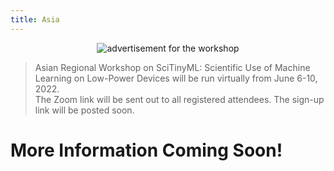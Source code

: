 ```yaml
---
title: Asia
---
```


<figure class="figure">
  <center>
  <img src="{{ site.baseurl }}/assets/coverAsia.png" alt="advertisement for the workshop" class="vid-fluid rounded center">
  </center>
</figure>

>Asian Regional Workshop on SciTinyML: Scientific Use of Machine Learning on Low-Power Devices will be run virtually from June 6-10, 2022. <br> The Zoom link will be sent out to all registered attendees. The sign-up link will be posted soon.

# More Information Coming Soon!

<!-- <div id = "LOCAL_TIME"></div> -->

<!-- {% include schedule_table table_data = site.data.asia_schedule %} -->

<script>
  // top time
  var start = new Date('10/18/2021 1:00:00 PM UTC');
  var end = new Date('10/18/2021 4:00:00 PM UTC');
  var localTime = start.toLocaleTimeString([], {timeStyle: 'short'}) + " to " + end.toLocaleTimeString([], {timeStyle: 'short'});
  var startString = "The workshop will run each day from <b>1:00 PM to 4:00 PM GMT which is "
  var endString = " in your local timezone</b> (according to your computer system time). Times below adjusted to that time zone. Exact timing and topics subject to change."
  document.getElementById('LOCAL_TIME').innerHTML = startString + localTime + endString;
  
  // all times
  var timeElements = document.getElementsByClassName("GMT_TIME");
  for (var i = 0; i < timeElements.length; i++) {
    dateStr = '10/18/2021 ' + timeElements[i].innerHTML + ' UTC'
    var gmt_time = new Date(dateStr);
    timeElements[i].innerHTML = gmt_time.toLocaleTimeString([], {timeStyle: 'short'})
  }
</script>
